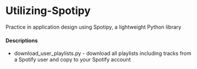 # Utilizing-Spotipy
Practice in application design using Spotipy, a lightweight Python library

#### Descriptions
- download_user_playlists.py - download all playlists including tracks from a Spotify user and copy to your Spotify account 
